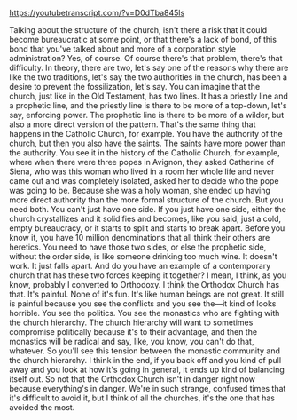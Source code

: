 https://youtubetranscript.com/?v=D0dTba845ls

 Talking about the structure of the church, isn't there a risk that it could become bureaucratic at some point, or that there's a lack of bond, of this bond that you've talked about and more of a corporation style administration? Yes, of course. Of course there's that problem, there's that difficulty. In theory, there are two, let's say one of the reasons why there are like the two traditions, let's say the two authorities in the church, has been a desire to prevent the fossilization, let's say. You can imagine that the church, just like in the Old Testament, has two lines. It has a priestly line and a prophetic line, and the priestly line is there to be more of a top-down, let's say, enforcing power. The prophetic line is there to be more of a wilder, but also a more direct version of the pattern. That's the same thing that happens in the Catholic Church, for example. You have the authority of the church, but then you also have the saints. The saints have more power than the authority. You see it in the history of the Catholic Church, for example, where when there were three popes in Avignon, they asked Catherine of Siena, who was this woman who lived in a room her whole life and never came out and was completely isolated, asked her to decide who the pope was going to be. Because she was a holy woman, she ended up having more direct authority than the more formal structure of the church. But you need both. You can't just have one side. If you just have one side, either the church crystallizes and it solidifies and becomes, like you said, just a cold, empty bureaucracy, or it starts to split and starts to break apart. Before you know it, you have 10 million denominations that all think their others are heretics. You need to have those two sides, or else the prophetic side, without the order side, is like someone drinking too much wine. It doesn't work. It just falls apart. And do you have an example of a contemporary church that has these two forces keeping it together? I mean, I think, as you know, probably I converted to Orthodoxy. I think the Orthodox Church has that. It's painful. None of it's fun. It's like human beings are not great. It still is painful because you see the conflicts and you see the—it kind of looks horrible. You see the politics. You see the monastics who are fighting with the church hierarchy. The church hierarchy will want to sometimes compromise politically because it's to their advantage, and then the monastics will be radical and say, like, you know, you can't do that, whatever. So you'll see this tension between the monastic community and the church hierarchy. I think in the end, if you back off and you kind of pull away and you look at how it's going in general, it ends up kind of balancing itself out. So not that the Orthodox Church isn't in danger right now because everything's in danger. We're in such strange, confused times that it's difficult to avoid it, but I think of all the churches, it's the one that has avoided the most.
